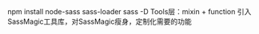 npm install node-sass sass-loader sass -D
Tools层：mixin + function 引入SassMagic工具库，对SassMagic瘦身，定制化需要的功能
